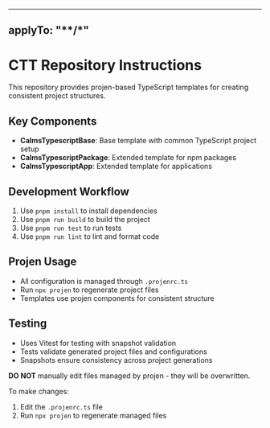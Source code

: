 <!-- ~~ Generated by projen. To modify, edit .projenrc.ts and run "npx projen". -->

---
applyTo: "**/*"
---

# CTT Repository Instructions

This repository provides projen-based TypeScript templates for creating consistent project structures.

## Key Components
- **CalmsTypescriptBase**: Base template with common TypeScript project setup
- **CalmsTypescriptPackage**: Extended template for npm packages
- **CalmsTypescriptApp**: Extended template for applications

## Development Workflow
1. Use `pnpm install` to install dependencies
2. Use `pnpm run build` to build the project
3. Use `pnpm run test` to run tests
4. Use `pnpm run lint` to lint and format code

## Projen Usage
- All configuration is managed through `.projenrc.ts`
- Run `npx projen` to regenerate project files
- Templates use projen components for consistent structure

## Testing
- Uses Vitest for testing with snapshot validation
- Tests validate generated project files and configurations
- Snapshots ensure consistency across project generations

**DO NOT** manually edit files managed by projen - they will be overwritten.

To make changes:
1. Edit the `.projenrc.ts` file
2. Run `npx projen` to regenerate managed files